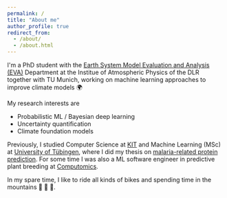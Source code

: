 ```yaml
---
permalink: /
title: "About me"
author_profile: true
redirect_from: 
  - /about/
  - /about.html
---
```




I'm a PhD student with the [Earth System Model Evaluation and Analysis (EVA)](https://www.dlr.de/en/pa/about-us/departments/earth-system-model-evaluation) Department at the Institue of Atmospheric Physics of the DLR together with TU Munich, working on machine learning approaches to improve climate models :earth_africa:

My research interests are

- Probabilistic ML / Bayesian deep learning
- Uncertainty quantification
- Climate foundation models

Previously, I studied Computer Science at [KIT](https://www.kit.edu/) and Machine Learning (MSc) at [University of Tübingen](https://uni-tuebingen.de/en/research/core-research/cluster-of-excellence-machine-learning/home/), where I did my thesis on [malaria-related protein prediction](https://academic.oup.com/bioinformatics/article/39/Supplement_1/i86/7210434).
For some time I was also a ML software engineer in predictive plant breeding at [Computomics](https://www.computomics.com/home.html).

In my spare time, I like to ride all kinds of bikes and spending time in the mountains :bicyclist: :ski: :mount_fuji:.
